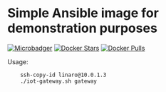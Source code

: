 # Simple Ansible image for demonstration purposes

[![Microbadger](https://images.microbadger.com/badges/image/opensourcefoundries/ansible-docker.svg)](http://microbadger.com/images/opensourcefoundries/ansible-docker "Image size")
[![Docker Stars](https://img.shields.io/docker/stars/opensourcefoundries/ansible-docker.svg?maxAge=86400)](https://hub.docker.com/r/opensourcefoundries/ansible-docker/)
[![Docker Pulls](https://img.shields.io/docker/pulls/opensourcefoundries/ansible-docker.svg?maxAge=86400)](https://hub.docker.com/r/opensourcefoundries/ansible-docker/)



Usage:
```
    ssh-copy-id linaro@10.0.1.3
    ./iot-gateway.sh gateway
```
